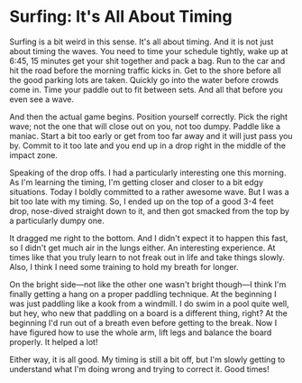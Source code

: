 # Surfing: It's All About Timing

Surfing is a bit weird in this sense. It's all about timing. And it is not just
about timing the waves. You need to time your schedule tightly, wake up at 6:45,
15 minutes get your shit together and pack a bag. Run to the car and hit the
road before the morning traffic kicks in. Get to the shore before all the good
parking lots are taken. Quickly go into the water before crowds come in. Time
your paddle out to fit between sets. And all that before you even see a wave.

And then the actual game begins. Position yourself correctly. Pick the right
wave; not the one that will close out on you, not too dumpy. Paddle like a maniac.
Start a bit too early or get from too far away and it will just pass you by. Commit
to it too late and you end up in a drop right in the middle of the impact zone.

Speaking of the drop offs. I had a particularly interesting one this morning.
As I'm learning the timing, I'm getting closer and closer to a bit edgy situations.
Today I boldly committed to a rather awesome wave. But I was a bit too late with
my timing. So, I ended up on the top of a good 3-4 feet drop, nose-dived straight
down to it, and then got smacked from the top by a particularly dumpy one.

It dragged me right to the bottom. And I didn't expect it to happen this fast, so
I didn't get much air in the lungs either. An interesting experience. At times
like that you truly learn to not freak out in life and take things slowly. Also,
I think I need some training to hold my breath for longer.

On the bright side—not like the other one wasn't bright though—I think I'm finally
getting a hang on a proper paddling technique. At the beginning I was just
paddling like a kook from a windmill. I do swim in a pool quite well, but hey,
who new that paddling on a board is a different thing, right? At the beginning
I'd run out of a breath even before getting to the break. Now I have figured how
to use the whole arm, lift legs and balance the board properly. It helped a lot!

Either way, it is all good. My timing is still a bit off, but I'm slowly getting
to understand what I'm doing wrong and trying to correct it. Good times!
